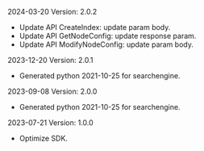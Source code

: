 2024-03-20 Version: 2.0.2
- Update API CreateIndex: update param body.
- Update API GetNodeConfig: update response param.
- Update API ModifyNodeConfig: update param body.


2023-12-20 Version: 2.0.1
- Generated python 2021-10-25 for searchengine.

2023-09-08 Version: 2.0.0
- Generated python 2021-10-25 for searchengine.

2023-07-21 Version: 1.0.0
- Optimize SDK.

